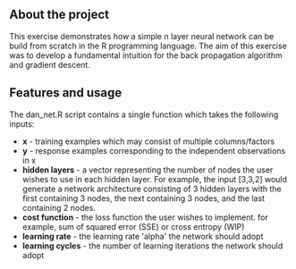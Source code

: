 ## About the project
This exercise demonstrates how a simple n layer neural network can be build from scratch in the R programming language.
The aim of this exercise was to develop a fundamental intuition for the back propagation algorithm and gradient descent.

## Features and usage
The dan_net.R script contains a single function which takes the following inputs:
* **x** - training examples which may consist of multiple columns/factors
* **y** - response examples corresponding to the independent observations in x
* **hidden layers** - a vector representing the number of nodes the user wishes to use in each hidden layer. For example, the input [3,3,2] would generate a network architecture consisting of 3 hidden layers with the first containing 3 nodes, the next containing 3 nodes, and the last containing 2 nodes.
* **cost function** - the loss function the user wishes to implement. for example, sum of squared error (SSE) or cross entropy (WIP) 
* **learning rate** - the learning rate 'alpha' the network should adopt
* **learning cycles** - the number of learning iterations the network should adopt
